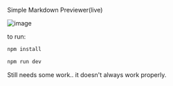 Simple Markdown Previewer(live)

![image](https://user-images.githubusercontent.com/80640045/231658319-67183df8-4091-41f1-a63a-73186300056c.png)


to run:
```bash
npm install

npm run dev
```

Still needs some work.. it doesn't always work properly. 
